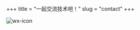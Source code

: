 +++
title = "一起交流技术吧！"
slug = "contact"
+++


![wx-icon](https://yunteng9345.github.io/images/wx.jpg)
